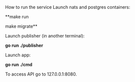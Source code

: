 How to run the service
Launch nats and postgres containers:

**make run

make migrate**

Launch publisher (in another terminal):

**go run ./publisher**

Launch app:

**go run ./cmd**



To access API go to 127.0.0.1:8080.
